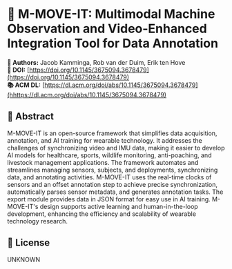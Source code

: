 # 📄 M-MOVE-IT: Multimodal Machine Observation and Video-Enhanced Integration Tool for Data Annotation

**👥 Authors:** Jacob Kamminga, Rob van der Duim, Erik ten Hove  
**🔗 DOI:** [https://doi.org/10.1145/3675094.3678479](https://doi.org/10.1145/3675094.3678479)  
**📚 ACM DL:** [https://dl.acm.org/doi/abs/10.1145/3675094.3678479](hhttps://dl.acm.org/doi/abs/10.1145/3675094.3678479)

## 📄 Abstract

M-MOVE-IT is an open-source framework that simplifies data acquisition, annotation, and AI training for wearable technology. It addresses the challenges of synchronizing video and IMU data, making it easier to develop AI models for healthcare, sports, wildlife monitoring, anti-poaching, and livestock management applications. The framework automates and streamlines managing sensors, subjects, and deployments, synchronizing data, and annotating activities. M-MOVE-IT uses the real-time clocks of sensors and an offset annotation step to achieve precise synchronization, automatically parses sensor metadata, and generates annotation tasks. The export module provides data in JSON format for easy use in AI training. M-MOVE-IT's design supports active learning and human-in-the-loop development, enhancing the efficiency and scalability of wearable technology research.

## 🪪 License

UNKNOWN
